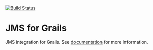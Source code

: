 [![Build Status](https://travis-ci.org/gpc/jms.svg?branch=master)](https://travis-ci.org/gpc/jms)

JMS for Grails
==============

JMS integration for Grails. See [documentation](http://gpc.github.io/jms/latest/) for more information.
